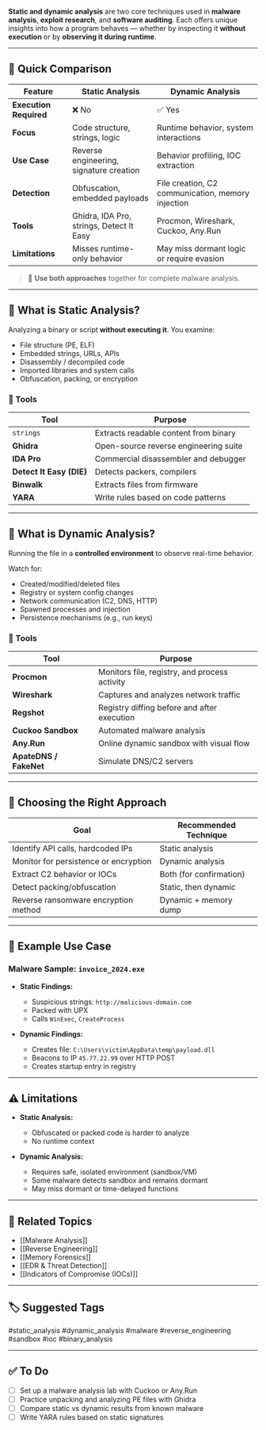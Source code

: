 **Static and dynamic analysis** are two core techniques used in **malware analysis**, **exploit research**, and **software auditing**. Each offers unique insights into how a program behaves — whether by inspecting it **without execution** or by **observing it during runtime**.

---

## 🧱 Quick Comparison

| Feature             | **Static Analysis**                          | **Dynamic Analysis**                             |
|---------------------|----------------------------------------------|--------------------------------------------------|
| **Execution Required** | ❌ No                                       | ✅ Yes                                            |
| **Focus**            | Code structure, strings, logic              | Runtime behavior, system interactions            |
| **Use Case**         | Reverse engineering, signature creation     | Behavior profiling, IOC extraction               |
| **Detection**        | Obfuscation, embedded payloads              | File creation, C2 communication, memory injection|
| **Tools**            | Ghidra, IDA Pro, strings, Detect It Easy    | Procmon, Wireshark, Cuckoo, Any.Run              |
| **Limitations**      | Misses runtime-only behavior                | May miss dormant logic or require evasion        |

> 🧠 **Use both approaches** together for complete malware analysis.

---

## 🔬 What is Static Analysis?

Analyzing a binary or script **without executing it**. You examine:
- File structure (PE, ELF)
- Embedded strings, URLs, APIs
- Disassembly / decompiled code
- Imported libraries and system calls
- Obfuscation, packing, or encryption

### 🔧 Tools

| Tool         | Purpose                                  |
|--------------|------------------------------------------|
| `strings`    | Extracts readable content from binary    |
| **Ghidra**   | Open-source reverse engineering suite    |
| **IDA Pro**  | Commercial disassembler and debugger     |
| **Detect It Easy (DIE)** | Detects packers, compilers    |
| **Binwalk**  | Extracts files from firmware             |
| **YARA**     | Write rules based on code patterns       |

---

## 🧪 What is Dynamic Analysis?

Running the file in a **controlled environment** to observe real-time behavior.

Watch for:
- Created/modified/deleted files
- Registry or system config changes
- Network communication (C2, DNS, HTTP)
- Spawned processes and injection
- Persistence mechanisms (e.g., run keys)

### 🔧 Tools

| Tool         | Purpose                                |
|--------------|----------------------------------------|
| **Procmon**  | Monitors file, registry, and process activity |
| **Wireshark**| Captures and analyzes network traffic  |
| **Regshot**  | Registry diffing before and after execution |
| **Cuckoo Sandbox** | Automated malware analysis        |
| **Any.Run**  | Online dynamic sandbox with visual flow |
| **ApateDNS / FakeNet** | Simulate DNS/C2 servers       |

---

## 🧠 Choosing the Right Approach

| Goal                                      | Recommended Technique    |
|-------------------------------------------|---------------------------|
| Identify API calls, hardcoded IPs         | Static analysis           |
| Monitor for persistence or encryption     | Dynamic analysis          |
| Extract C2 behavior or IOCs               | Both (for confirmation)   |
| Detect packing/obfuscation                | Static, then dynamic      |
| Reverse ransomware encryption method      | Dynamic + memory dump     |

---

## 📘 Example Use Case

### Malware Sample: `invoice_2024.exe`

- **Static Findings:**
  - Suspicious strings: `http://malicious-domain.com`
  - Packed with UPX
  - Calls `WinExec`, `CreateProcess`

- **Dynamic Findings:**
  - Creates file: `C:\Users\victim\AppData\temp\payload.dll`
  - Beacons to IP `45.77.22.99` over HTTP POST
  - Creates startup entry in registry

---

## ⚠️ Limitations

- **Static Analysis:**
  - Obfuscated or packed code is harder to analyze
  - No runtime context

- **Dynamic Analysis:**
  - Requires safe, isolated environment (sandbox/VM)
  - Some malware detects sandbox and remains dormant
  - May miss dormant or time-delayed functions

---

## 🔗 Related Topics

- [[Malware Analysis]]
- [[Reverse Engineering]]
- [[Memory Forensics]]
- [[EDR & Threat Detection]]
- [[Indicators of Compromise (IOCs)]]

---

## 🏷 Suggested Tags

#static_analysis #dynamic_analysis #malware #reverse_engineering #sandbox #ioc #binary_analysis

---

## ✅ To Do

- [ ] Set up a malware analysis lab with Cuckoo or Any.Run
- [ ] Practice unpacking and analyzing PE files with Ghidra
- [ ] Compare static vs dynamic results from known malware
- [ ] Write YARA rules based on static signatures

